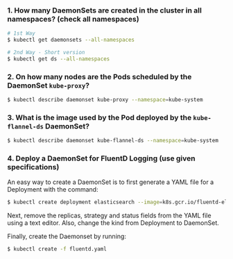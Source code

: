 ### 1. How many DaemonSets are created in the cluster in all namespaces? (check all namespaces)

```bash
# 1st Way
$ kubectl get daemonsets --all-namespaces

# 2nd Way - Short version
$ kubectl get ds --all-namespaces
```

### 2. On how many nodes are the Pods scheduled by the DaemonSet `kube-proxy`?

```bash
$ kubectl describe daemonset kube-proxy --namespace=kube-system
```

### 3. What is the image used by the Pod deployed by the `kube-flannel-ds` DaemonSet?

```bash
$ kubectl describe daemonset kube-flannel-ds --namespace=kube-system
```

### 4. Deploy a DaemonSet for FluentD Logging (use given specifications)

An easy way to create a DaemonSet is to first generate a YAML file for a Deployment with the command: 

```bash
$ kubectl create deployment elasticsearch --image=k8s.gcr.io/fluentd-elasticsearch:1.20 -n kube-system --dry-run=client -o yaml > fluentd.yaml
```
 
Next, remove the replicas, strategy and status fields from the YAML file using a text editor. Also, change the kind from Deployment to DaemonSet.

Finally, create the Daemonset by running:

```bash
$ kubectl create -f fluentd.yaml
```
